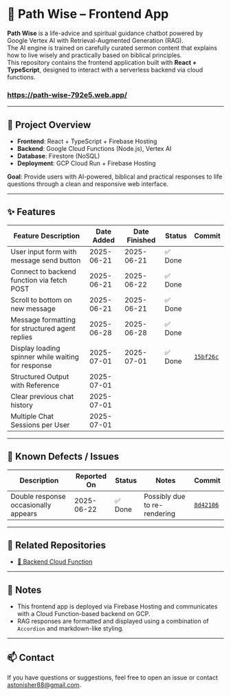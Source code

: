 # 🧭 Path Wise – Frontend App

**Path Wise** is a life-advice and spiritual guidance chatbot powered by Google Vertex AI with Retrieval-Augmented Generation (RAG).  
The AI engine is trained on carefully curated sermon content that explains how to live wisely and practically based on biblical principles.  
This repository contains the frontend application built with **React + TypeScript**, designed to interact with a serverless backend via cloud functions.

### https://path-wise-792e5.web.app/

---

## 📘 Project Overview

- **Frontend**: React + TypeScript + Firebase Hosting
- **Backend**: Google Cloud Functions (Node.js), Vertex AI
- **Database**: Firestore (NoSQL)
- **Deployment**: GCP Cloud Run + Firebase Hosting

**Goal**: Provide users with AI-powered, biblical and practical responses to life questions through a clean and responsive web interface.

---

## ✨ Features

| Feature Description                              | Date Added | Date Finished | Status     | Commit |
|--------------------------------------------------|------------|----------------|------------|--------|
| User input form with message send button         | 2025-06-21 | 2025-06-21     | ✅ Done     | |
| Connect to backend function via fetch POST       | 2025-06-21 | 2025-06-22     | ✅ Done     | |
| Scroll to bottom on new message                  | 2025-06-21 | 2025-06-21     | ✅ Done     | |
| Message formatting for structured agent replies  | 2025-06-28 | 2025-06-28     | ✅ Done     | |
| Display loading spinner while waiting for response| 2025-07-01 | 2025-07-01     | ✅ Done     | [`15bf26c`](https://github.com/2ndPrince/path-wise/commit/15bf26cf581b07801b95d135de971722341193f0) |
| Structured Output with Reference | 2025-07-01 | | | | |
| Clear previous chat history | 2025-07-01 | | | | |
| Multiple Chat Sessions per User | 2025-07-01 | | | | |

---

## 🐛 Known Defects / Issues

| Description                                       | Reported On | Status        | Notes                          | Commit |
|--------------------------------------------------|-------------|----------------|--------------------------------|--------|
| Double response occasionally appears             | 2025-06-22  | ✅ Done        | Possibly due to re-rendering  | [`8d42106`](https://github.com/2ndPrince/path-wise/commit/8d42106af6a16215090a860f6551236554edf3e4)

---

## 🧩 Related Repositories

- [🔗 Backend Cloud Function](https://github.com/2ndPrince/path-wise-functions)

---

## 📌 Notes

- This frontend app is deployed via Firebase Hosting and communicates with a Cloud Function-based backend on GCP.
- RAG responses are formatted and displayed using a combination of `Accordion` and markdown-like styling.

---

## 📫 Contact

If you have questions or suggestions, feel free to open an issue or contact [astonisher88@gmail.com](mailto:astonisher88@gmail.com).

